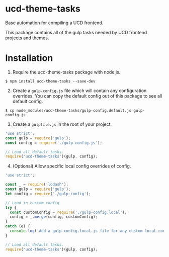 # ucd-theme-tasks
Base automation for compiling a UCD frontend.

This package contains all of the gulp tasks needed by UCD frontend projects and
themes.

# Installation
1. Require the ucd-theme-tasks package with node.js.
```
$ npm install ucd-theme-tasks --save-dev
```

2. Create a `gulp-config.js` file which will contain any configuration overrides.
You can copy the default config out of this package to see all default config.
```
$ cp node_modules/ucd-theme-tasks/gulp-config.default.js gulp-config.js
```

3. Create a `gulpfile.js` in the root of your project.

```js
'use strict';
const gulp = require('gulp');
const config = require('./gulp-config.js');

// Load all default tasks.
require('ucd-theme-tasks')(gulp, config);
```

4. (Optional) Allow specific local config overrides of config.

```js
'use strict';

const _ = require('lodash');
const gulp = require('gulp');
let config = require('./gulp-config');

// Load in custom config
try {
  const customConfig = require('./gulp-config.local');
  config = _.merge(config, customConfig);
}
catch (e) {
  console.log('Add a gulp-config.local.js file for any custom local configuration.');
}

// Load all default tasks.
require('ucd-theme-tasks')(gulp, config);

```
